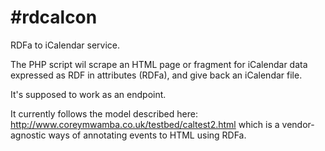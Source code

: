 #rdcalcon
========

RDFa to iCalendar service.

The PHP script wil scrape an HTML page or fragment for iCalendar data expressed as  RDF in attributes (RDFa), and give back an iCalendar file.

It's supposed to work as an endpoint.

It currently follows the model described here: <http://www.coreymwamba.co.uk/testbed/caltest2.html> which is a vendor-agnostic ways of annotating events to HTML using RDFa.
